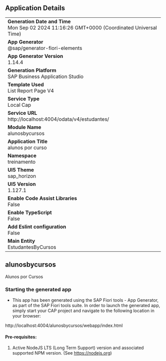 ## Application Details
|               |
| ------------- |
|**Generation Date and Time**<br>Mon Sep 02 2024 11:16:26 GMT+0000 (Coordinated Universal Time)|
|**App Generator**<br>@sap/generator-fiori-elements|
|**App Generator Version**<br>1.14.4|
|**Generation Platform**<br>SAP Business Application Studio|
|**Template Used**<br>List Report Page V4|
|**Service Type**<br>Local Cap|
|**Service URL**<br>http://localhost:4004/odata/v4/estudantes/|
|**Module Name**<br>alunosbycursos|
|**Application Title**<br>alunos por curso|
|**Namespace**<br>treinamento|
|**UI5 Theme**<br>sap_horizon|
|**UI5 Version**<br>1.127.1|
|**Enable Code Assist Libraries**<br>False|
|**Enable TypeScript**<br>False|
|**Add Eslint configuration**<br>False|
|**Main Entity**<br>EstudantesByCursos|

## alunosbycursos

Alunos por Cursos

### Starting the generated app

-   This app has been generated using the SAP Fiori tools - App Generator, as part of the SAP Fiori tools suite.  In order to launch the generated app, simply start your CAP project and navigate to the following location in your browser:

http://localhost:4004/alunosbycursos/webapp/index.html

#### Pre-requisites:

1. Active NodeJS LTS (Long Term Support) version and associated supported NPM version.  (See https://nodejs.org)


